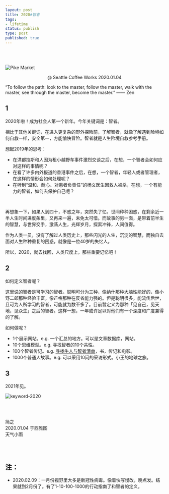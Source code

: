 ```yaml
--- 
layout: post
title: 2020#智者
tags: 
- lifetime
status: publish
type: post
published: true
---
```


<br>
<br>

![Pike Market](https://i.imgur.com/w7joSGK.jpg)
<center> @ Seattle Coffee Works 2020.01.04 </center>


“To follow the path: look to the master, follow the master, walk with the master, see through the master, become the master.” —— Zen

## 1

2020年啦！成为社会人第一个新年。今年关键词是：智者。

相比于其他关键词，在进入更复杂的野外探险前，了解智者，就像了解遇到险境如何自救一样，安全第一，方能愉快冒险。智者就是人生险境自救参考手册。

想起2019年的思考：

* 在洪都拉斯和人因为租小越野车事件激烈交谈之后，在想，一个智者会如何应对这样的事情呢？ 
* 在看了许多内外报道的香港事件之后，在想，一个智者，年轻人或者管理者，在这样的情形会如何处理呢？
* 在听到“温和、耐心、对患者负责任”的杨文医生因救人被杀，在想，一个有能力的智者，如何去保护自己呢？

<br>

再想象一下，如果人到四十，不惑之年，突然失了忆。世间种种困惑，在剩余近一半人生时间进度条里，又再来一遍，未免太可惜。而故事的另一面，是带着前半生的智慧，与世界交手，激荡人生，光辉岁月，探索冲锋，人间值得。

作为人类一员，没有了解过人类历史上，那些闪光的人生，沉淀的智慧，而独自去面对人生种种重复的困惑，就像是一位40岁的失忆人。

所以，2020，就去找回，人类尺度上，那些重要记忆吧！

## 2


如何定义智者呢？

这里说的智者是可学习的智者。聪明可分为三种，像纳什那种大脑性能好的，像小野二郎那种经验丰富，像芒格那种在反省能力强的。但是聪明很多，能流传后世，且可为人所学习的智者，可能就为数不多了。目前暂定义为那种「见自己，见天地，见众生」之后的智者。这样一想，一年或许足以对他们有一个深度和广度兼得的了解。

如何做呢？

* 1个展示网站。e.g. 一个汇总的地方。可以是文章数据库，网站。
* 10个思维模型。e.g. 寻找智者的10个共性。
* 100个智者传记。e.g. [寻找牛人与智者清单](https://www.douban.com/doulist/3217178/)，书，传记和电影。
* 1000个普通人故事。e.g. 可以采用10问的采访形式。小王的地球之旅。

## 3

2021年见。

![keyword-2020](https://i.imgur.com/IfsvSdH.png)




<br>
<br>

简之           
2020.01.04 于西雅图<br>
天气小雨


<br>
<br>


## 注：

- 2020.02.09：一月份视野里大多是新冠性病毒。像着快写慢改，晚点发。结果就到2月份了。有了1-10-100-1000的行动指南了和智者的定义。

